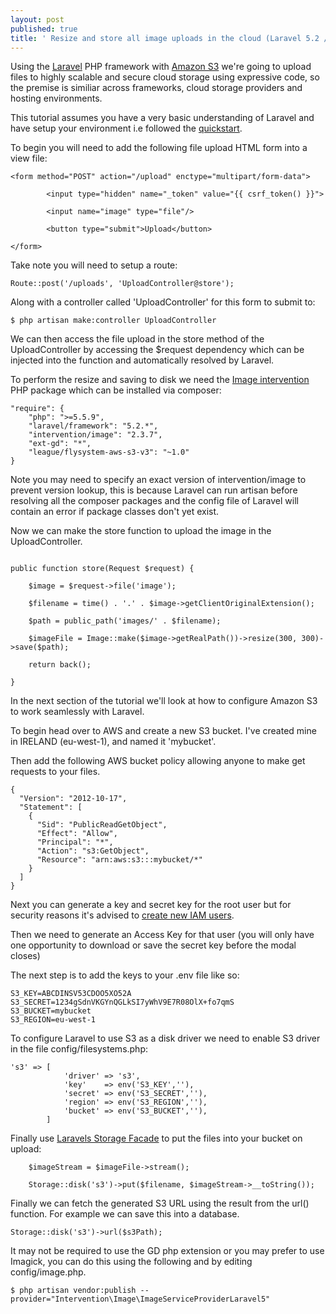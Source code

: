 ```yaml
---
layout: post
published: true
title: ' Resize and store all image uploads in the cloud (Laravel 5.2 / S3)'
---
```

Using the [Laravel](https://laravel.com/) PHP framework with [Amazon S3](https://aws.amazon.com/s3/) we're going to upload files to highly scalable and secure cloud storage using expressive code, so the premise is similiar across frameworks, cloud storage providers and hosting environments.

This tutorial assumes you have a very basic understanding of Laravel and have setup your environment i.e followed the [quickstart](https://laravel.com/docs/5.2/quickstart). 

To begin you will need to add the following file upload HTML form into a view file:

~~~
<form method="POST" action="/upload" enctype="multipart/form-data">

        <input type="hidden" name="_token" value="{{ csrf_token() }}">

        <input name="image" type="file"/>

        <button type="submit">Upload</button>
        
</form>
~~~

Take note you will need to setup a route:

~~~
Route::post('/uploads', 'UploadController@store');
~~~

Along with a controller called 'UploadController' for this form to submit to:

~~~
$ php artisan make:controller UploadController
~~~

We can then access the file upload in the store method of the UploadController by accessing the $request dependency which can be injected into the function and automatically resolved by Laravel.

To perform the resize and saving to disk we need the [Image intervention](http://image.intervention.io/) PHP package which can be installed via composer:

~~~
"require": {
	"php": ">=5.5.9",
	"laravel/framework": "5.2.*",
	"intervention/image": "2.3.7",
	"ext-gd": "*",
	"league/flysystem-aws-s3-v3": "~1.0"
}
~~~


Note you may need to specify an exact version of intervention/image to prevent version lookup, this is because Laravel can run artisan before resolving all the composer packages and the config file of Laravel will contain an error if package classes don't yet exist.

Now we can make the store function to upload the image in the UploadController.

~~~

public function store(Request $request) {

	$image = $request->file('image');

	$filename = time() . '.' . $image->getClientOriginalExtension();

	$path = public_path('images/' . $filename);

	$imageFile = Image::make($image->getRealPath())->resize(300, 300)->save($path);

	return back();

}

~~~

In the next section of the tutorial we'll look at how to configure Amazon S3 to work seamlessly with Laravel.

To begin head over to AWS and create a new S3 bucket. I've created mine in IRELAND (eu-west-1), and named it 'mybucket'.

Then add the following AWS bucket policy allowing anyone to make get requests to your files.

~~~
{
  "Version": "2012-10-17",
  "Statement": [
    {
      "Sid": "PublicReadGetObject",
      "Effect": "Allow",
      "Principal": "*",
      "Action": "s3:GetObject",
      "Resource": "arn:aws:s3:::mybucket/*"
    }
  ]
}
~~~

Next you can generate a key and secret key for the root user but for security reasons it's advised to [create new IAM users](https://console.aws.amazon.com/iam/home#users).

Then we need to generate an Access Key for that user (you will only have one opportunity to download or save the secret key before the modal closes)

The next step is to add the keys to your .env file like so:

~~~
S3_KEY=ABCDINSV53CDOO5XO52A
S3_SECRET=1234gSdnVKGYnQGLkSI7yWhV9E7R08OlX+fo7qmS
S3_BUCKET=mybucket
S3_REGION=eu-west-1
~~~

To configure Laravel to use S3 as a disk driver we need to enable S3 driver in the file config/filesystems.php:

~~~
's3' => [
            'driver' => 's3',
            'key'    => env('S3_KEY',''),
            'secret' => env('S3_SECRET',''),
            'region' => env('S3_REGION',''),
            'bucket' => env('S3_BUCKET',''),
        ]
~~~


Finally use [Laravels Storage Facade](https://laravel.com/docs/master/filesystem) to put the files into your bucket on upload:

~~~
	$imageStream = $imageFile->stream();

	Storage::disk('s3')->put($filename, $imageStream->__toString());
~~~

Finally we can fetch the generated S3 URL using the result from the url() function. For example we can save this into a database.

~~~
Storage::disk('s3')->url($s3Path);
~~~

It may not be required to use the GD php extension or you may prefer to use Imagick, you can do this using the following and by editing config/image.php.

~~~
$ php artisan vendor:publish --provider="Intervention\Image\ImageServiceProviderLaravel5"
~~~
